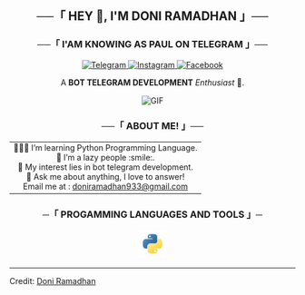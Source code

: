 <h2 align="center">
    ──「 HEY 👋, I'M DONI RAMADHAN 」──
</h2>
<h3 align="center">
    ──「 I'AM KNOWING AS PAUL ON TELEGRAM 」──
</h3>

<p align="center">
    <a href="https://t.me/shshtst"> 
        <img src="https://img.shields.io/badge/My-Telegram-blue?style=for-the-badge&logo=telegram" alt="Telegram" /> 
    </a>
    <a href="https://www.instagram.com/im_donn93/"> 
        <img src="https://img.shields.io/badge/My-Instagram-red?style=for-the-badge&logo=instagram" alt="Instagram" /> 
    </a>
    <a href="https://web.facebook.com/DONI.UCUL/"> 
        <img src="https://img.shields.io/badge/My-Facebook-darkblue?style=for-the-badge&logo=facebook" alt="Facebook" /> 
    </a>
</p>

<p align="center">
A <b>BOT TELEGRAM DEVELOPMENT</b> <i>Enthusiast</i> 🚀.
</p>

 
<p align="center">
  <img align="center" alt="GIF" src="https://i.postimg.cc/QtLnbHqK/Cheery-Separate-Goldeneye.gif" />
</p>

<h3 align="center">
    ──「 ABOUT ME! 」──
</h3>

<table align="center" style="table-layout: fixed; width: 100%;">
  <tbody>
    <tr valign="top">
      <td align="center">
        👨🏽‍💻 I’m learning Python Programming Language.<br>
        🌱 I’m a lazy people :smile:.<br>
        🤔 My interest lies in bot telegram development.<br>
        💬 Ask me about anything, I love to answer!<br>
        Email me at : <a href="doniramadhan933@gmail.com">doniramadhan933@gmail.com</a><br>
      </td>
    </tr>
  </tbody>
</table>


<h3 align="center">
    ─「 PROGAMMING LANGUAGES AND TOOLS 」─
</h3>

<p align="center">
<code><img height="50" src="https://raw.githubusercontent.com/github/explore/80688e429a7d4ef2fca1e82350fe8e3517d3494d/topics/python/python.png"></code>


----
Credit: [Doni Ramadhan](https://github.com/xsyn1100)

